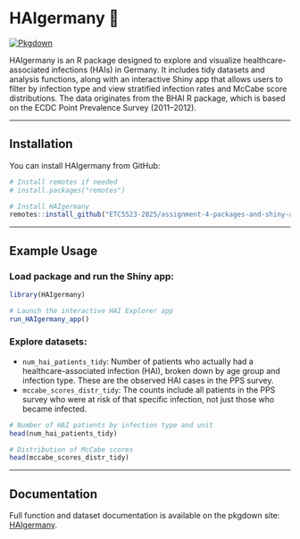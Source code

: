 
<!-- README.md is generated from README.Rmd. Please edit that file -->

# HAIgermany 🦠

[![Pkgdown](https://img.shields.io/badge/pkgdown-website-blue)](https://etc5523-2025.github.io/assignment-4-packages-and-shiny-apps-NathalieAaes/)

HAIgermany is an R package designed to explore and visualize
healthcare-associated infections (HAIs) in Germany. It includes tidy
datasets and analysis functions, along with an interactive Shiny app
that allows users to filter by infection type and view stratified
infection rates and McCabe score distributions. The data originates from
the BHAI R package, which is based on the ECDC Point Prevalence Survey
(2011–2012).

------------------------------------------------------------------------

## Installation

You can install HAIgermany from GitHub:

``` r
# Install remotes if needed
# install.packages("remotes")

# Install HAIgermany
remotes::install_github("ETC5523-2025/assignment-4-packages-and-shiny-apps-NathalieAaes/HAIgermany")
```

------------------------------------------------------------------------

## Example Usage

### Load package and run the Shiny app:

``` r
library(HAIgermany)

# Launch the interactive HAI Explorer app
run_HAIgermany_app()
```

### Explore datasets:

- `num_hai_patients_tidy`: Number of patients who actually had a
  healthcare-associated infection (HAI), broken down by age group and
  infection type. These are the observed HAI cases in the PPS survey.
- `mccabe_scores_distr_tidy`: The counts include all patients in the PPS
  survey who were at risk of that specific infection, not just those who
  became infected.

``` r
# Number of HAI patients by infection type and unit
head(num_hai_patients_tidy)

# Distribution of McCabe scores
head(mccabe_scores_distr_tidy)
```

------------------------------------------------------------------------

## Documentation

Full function and dataset documentation is available on the pkgdown
site:
[HAIgermany](https://etc5523-2025.github.io/assignment-4-packages-and-shiny-apps-NathalieAaes/).
